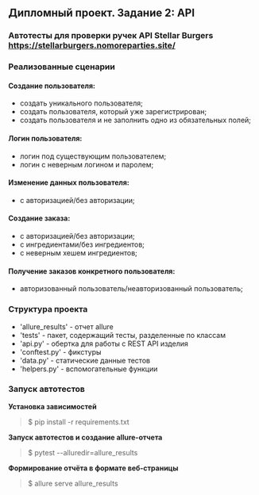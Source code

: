 ## Дипломный проект. Задание 2: API

### Автотесты для проверки ручек API Stellar Burgers <https://stellarburgers.nomoreparties.site/>

### Реализованные сценарии

#### Создание пользователя:
- создать уникального пользователя;
- создать пользователя, который уже зарегистрирован;
- создать пользователя и не заполнить одно из обязательных полей;

#### Логин пользователя:
- логин под существующим пользователем;
- логин с неверным логином и паролем;

#### Изменение данных пользователя:
- с авторизацией/без авторизации;

#### Создание заказа:
- с авторизацией/без авторизации;
- с ингредиентами/без ингредиентов;
- с неверным хешем ингредиентов;

#### Получение заказов конкретного пользователя:
- авторизованный пользователь/неавторизованный пользователь;

### Структура проекта
- 'allure_results' - отчет allure
- 'tests' - пакет, содержащий тесты, разделенные по классам
- 'api.py' - обертка для работы с REST API изделия
- 'conftest.py' - фикстуры
- 'data.py' - статические данные тестов
- 'helpers.py' - вспомогательные функции

### Запуск автотестов

**Установка зависимостей**

> $ pip install -r requirements.txt

**Запуск автотестов и создание allure-отчета**

> $ pytest --alluredir=allure_results

**Формирование отчёта в формате веб-страницы** 

> $ allure serve allure_results